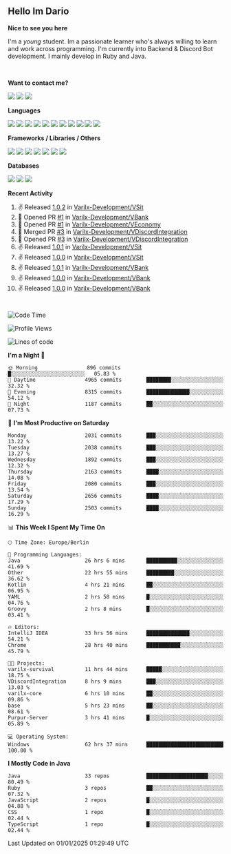 <h2>Hello Im Dario</h2>

**Nice to see you here**

I'm a *young* student. Im a passionate learner who's always willing to learn and work across
programming. I'm currently into Backend & Discord Bot development. I mainly develop in Ruby and Java.

<br/>

**Want to contact me?**

<a href="https://github.com/knerio"><img src="https://img.shields.io/badge/-Github-blue?style=for-the-badge&logo=github&logoColor=white"/></a> <a href="https://discord.com/users/639416958923702292"><img src="https://img.shields.io/badge/-knerio-blue?style=for-the-badge&logo=discord&logoColor=white"/></a> <a href="https://twitch.tv/dopalos_"><img src="https://img.shields.io/badge/-twitch-blue?style=for-the-badge&logo=twitch&logoColor=white"/></a>

**Languages**

<img src="https://img.shields.io/badge/-HTML-blue?style=for-the-badge&logo=html5&logoColor=white"/> <img src="https://img.shields.io/badge/-CSS-blue?style=for-the-badge&logo=CSS3&logoColor=white"/> <img src="https://img.shields.io/badge/-Javascript-blue?style=for-the-badge&logo=javascript&logoColor=white"/> <img src="https://img.shields.io/badge/-Typescript-blue?style=for-the-badge&logo=TypeScript&logoColor=white"/> <img src="https://img.shields.io/badge/-Java-blue?style=for-the-badge&logo=java&logoColor=white"/> <img src="https://img.shields.io/badge/-Kotlin-blue?style=for-the-badge&logo=kotlin&logoColor=white"/> <img src="https://img.shields.io/badge/-SQL-blue?style=for-the-badge&logo=MYSQL&logoColor=white"/> <img src="https://img.shields.io/badge/-Markdown-blue?style=for-the-badge&logo=Markdown&logoColor=white"/> <img src="https://img.shields.io/badge/-JSON-blue?style=for-the-badge&logo=JSON&logoColor=white"/> <img src="https://img.shields.io/badge/-Git-blue?style=for-the-badge&logo=Git&logoColor=white"/> <img src="https://img.shields.io/badge/-Ruby-blue?style=for-the-badge&logo=Ruby&logoColor=white"/>
<br/>

 **Frameworks / Libraries / Others**

<img src="https://img.shields.io/badge/-Bootstrap-blue?style=for-the-badge&logo=Bootstrap&logoColor=white"/> <img src="https://img.shields.io/badge/-Node.JS-blue?style=for-the-badge&logo=node.js&logoColor=white"/> <img src="https://img.shields.io/badge/-React-blue?style=for-the-badge&logo=React&logoColor=white"/> <img src="https://img.shields.io/badge/-Express-blue?style=for-the-badge&logo=Express&logoColor=white"/> <img src="https://img.shields.io/badge/-Next.Js-blue?style=for-the-badge&logo=Next.Js&logoColor=white"/> <img src="https://img.shields.io/badge/-Ruby_On_Rails-blue?style=for-the-badge&logo=ruby-on-rails&logoColor=white"/> <img src="https://img.shields.io/badge/-JDA-blue?style=for-the-badge&logo=JDA&logoColor=white"/>

**Databases**

<img src="https://img.shields.io/badge/-MongoDB-blue?style=for-the-badge&logo=mongodb&logoColor=white"/> <img src="https://img.shields.io/badge/-MariaDB-blue?style=for-the-badge&logo=MariaDB&logoColor=white"/>
<img src="https://img.shields.io/badge/-PostgreSQL-blue?style=for-the-badge&logo=PostgreSQl&logoColor=white"/>

**Recent Activity**

<!--RECENT_ACTIVITY:start-->
1. ✌️ Released [1.0.2](https://github.com/Varilx-Development/VSit/releases/tag/1.0.2) in [Varilx-Development/VSit](https://github.com/Varilx-Development/VSit)<br>
2. 💪 Opened PR [#1](https://github.com/Varilx-Development/VBank/pull/1) in [Varilx-Development/VBank](https://github.com/Varilx-Development/VBank)<br>
3. 💪 Opened PR [#1](https://github.com/Varilx-Development/VEconomy/pull/1) in [Varilx-Development/VEconomy](https://github.com/Varilx-Development/VEconomy)<br>
4. 🎉 Merged PR [#3](https://github.com/Varilx-Development/VDiscordIntegration/pull/3) in [Varilx-Development/VDiscordIntegration](https://github.com/Varilx-Development/VDiscordIntegration)<br>
5. 💪 Opened PR [#3](https://github.com/Varilx-Development/VDiscordIntegration/pull/3) in [Varilx-Development/VDiscordIntegration](https://github.com/Varilx-Development/VDiscordIntegration)<br>
6. ✌️ Released [1.0.1](https://github.com/Varilx-Development/VSit/releases/tag/1.0.1) in [Varilx-Development/VSit](https://github.com/Varilx-Development/VSit)<br>
7. ✌️ Released [1.0.0](https://github.com/Varilx-Development/VSit/releases/tag/1.0.0) in [Varilx-Development/VSit](https://github.com/Varilx-Development/VSit)<br>
8. ✌️ Released [1.0.1](https://github.com/Varilx-Development/VBank/releases/tag/1.0.1) in [Varilx-Development/VBank](https://github.com/Varilx-Development/VBank)<br>
9. ✌️ Released [1.0.0](https://github.com/Varilx-Development/VBank/releases/tag/1.0.0) in [Varilx-Development/VBank](https://github.com/Varilx-Development/VBank)<br>
10. ✌️ Released [1.0.0](https://github.com/Varilx-Development/VBank/releases/tag/1.0.0) in [Varilx-Development/VBank](https://github.com/Varilx-Development/VBank)<br>
<!--RECENT_ACTIVITY:end-->
 
#

<!--START_SECTION:waka-->
![Code Time](http://img.shields.io/badge/Code%20Time-782%20hrs%2015%20mins-blue)

![Profile Views](http://img.shields.io/badge/Profile%20Views-0-blue)

![Lines of code](https://img.shields.io/badge/From%20Hello%20World%20I%27ve%20Written-804.8%20thousand%20lines%20of%20code-blue)

**I'm a Night 🦉** 

```text
🌞 Morning                896 commits         █░░░░░░░░░░░░░░░░░░░░░░░░   05.83 % 
🌆 Daytime                4965 commits        ████████░░░░░░░░░░░░░░░░░   32.32 % 
🌃 Evening                8315 commits        ██████████████░░░░░░░░░░░   54.12 % 
🌙 Night                  1187 commits        ██░░░░░░░░░░░░░░░░░░░░░░░   07.73 % 
```
📅 **I'm Most Productive on Saturday** 

```text
Monday                   2031 commits        ███░░░░░░░░░░░░░░░░░░░░░░   13.22 % 
Tuesday                  2038 commits        ███░░░░░░░░░░░░░░░░░░░░░░   13.27 % 
Wednesday                1892 commits        ███░░░░░░░░░░░░░░░░░░░░░░   12.32 % 
Thursday                 2163 commits        ████░░░░░░░░░░░░░░░░░░░░░   14.08 % 
Friday                   2080 commits        ███░░░░░░░░░░░░░░░░░░░░░░   13.54 % 
Saturday                 2656 commits        ████░░░░░░░░░░░░░░░░░░░░░   17.29 % 
Sunday                   2503 commits        ████░░░░░░░░░░░░░░░░░░░░░   16.29 % 
```


📊 **This Week I Spent My Time On** 

```text
🕑︎ Time Zone: Europe/Berlin

💬 Programming Languages: 
Java                     26 hrs 6 mins       ██████████░░░░░░░░░░░░░░░   41.69 % 
Other                    22 hrs 55 mins      █████████░░░░░░░░░░░░░░░░   36.62 % 
Kotlin                   4 hrs 21 mins       ██░░░░░░░░░░░░░░░░░░░░░░░   06.95 % 
YAML                     2 hrs 58 mins       █░░░░░░░░░░░░░░░░░░░░░░░░   04.76 % 
Groovy                   2 hrs 8 mins        █░░░░░░░░░░░░░░░░░░░░░░░░   03.41 % 

🔥 Editors: 
IntelliJ IDEA            33 hrs 56 mins      ██████████████░░░░░░░░░░░   54.21 % 
Chrome                   28 hrs 40 mins      ███████████░░░░░░░░░░░░░░   45.79 % 

🐱‍💻 Projects: 
varilx-survival          11 hrs 44 mins      █████░░░░░░░░░░░░░░░░░░░░   18.75 % 
VDiscordIntegration      8 hrs 9 mins        ███░░░░░░░░░░░░░░░░░░░░░░   13.03 % 
varilx-core              6 hrs 10 mins       ██░░░░░░░░░░░░░░░░░░░░░░░   09.86 % 
base                     5 hrs 23 mins       ██░░░░░░░░░░░░░░░░░░░░░░░   08.61 % 
Purpur-Server            3 hrs 41 mins       █░░░░░░░░░░░░░░░░░░░░░░░░   05.89 % 

💻 Operating System: 
Windows                  62 hrs 37 mins      █████████████████████████   100.00 % 
```

**I Mostly Code in Java** 

```text
Java                     33 repos            ████████████████████░░░░░   80.49 % 
Ruby                     3 repos             ██░░░░░░░░░░░░░░░░░░░░░░░   07.32 % 
JavaScript               2 repos             █░░░░░░░░░░░░░░░░░░░░░░░░   04.88 % 
CSS                      1 repo              █░░░░░░░░░░░░░░░░░░░░░░░░   02.44 % 
TypeScript               1 repo              █░░░░░░░░░░░░░░░░░░░░░░░░   02.44 % 
```




 Last Updated on 01/01/2025 01:29:49 UTC
<!--END_SECTION:waka-->

